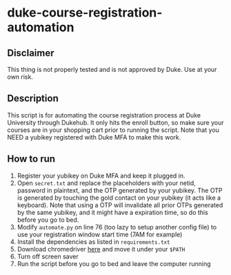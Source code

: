 # duke-course-registration-automation
## Disclaimer
This thing is not properly tested and is not approved by Duke. Use at your own risk.

## Description
This script is for automating the course registration process at Duke University through Dukehub. It only hits the enroll button, so make sure your courses are in your shopping cart prior to running the script.
Note that you NEED a yubikey registered with Duke MFA to make this work.

## How to run
1. Register your yubikey on Duke MFA and keep it plugged in.
2. Open `secret.txt` and replace the placeholders with your netid, password in plaintext, and the OTP generated by your yubikey.
   The OTP is generated by touching the gold contact on your yubikey (it acts like a keyboard). Note that using a OTP will invalidate all prior OTPs generated by the same yubikey, and it might have a expiration time, so do this before you go to bed.
3. Modify `automate.py` on line 76 (too lazy to setup another config file) to use your registration window start time (7AM for example)
4. Install the dependencies as listed in `requirements.txt`
5. Download chromedriver [here](https://chromedriver.chromium.org/) and move it under your `$PATH`
6. Turn off screen saver
7. Run the script before you go to bed and leave the computer running

